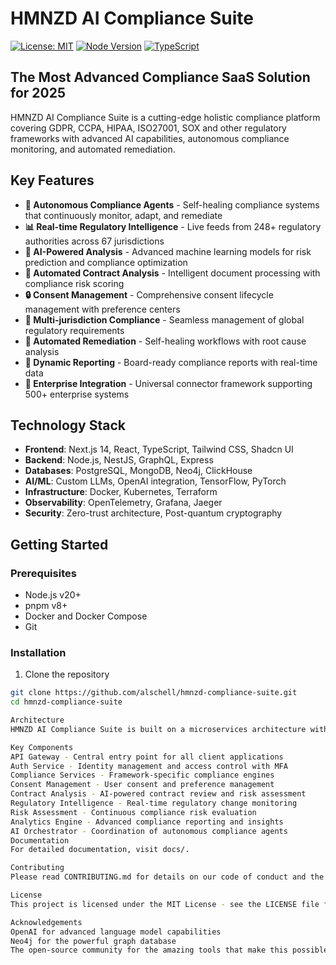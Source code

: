 # HMNZD AI Compliance Suite

[![License: MIT](https://img.shields.io/badge/License-MIT-blue.svg)](LICENSE)
[![Node Version](https://img.shields.io/badge/node-v20-green)](package.json)
[![TypeScript](https://img.shields.io/badge/TypeScript-5.3-blue)](tsconfig.json)

## The Most Advanced Compliance SaaS Solution for 2025

HMNZD AI Compliance Suite is a cutting-edge holistic compliance platform covering GDPR, CCPA, HIPAA, ISO27001, SOX and other regulatory frameworks with advanced AI capabilities, autonomous compliance monitoring, and automated remediation.

## Key Features

- **🤖 Autonomous Compliance Agents** - Self-healing compliance systems that continuously monitor, adapt, and remediate
- **📊 Real-time Regulatory Intelligence** - Live feeds from 248+ regulatory authorities across 67 jurisdictions
- **🧠 AI-Powered Analysis** - Advanced machine learning models for risk prediction and compliance optimization
- **📝 Automated Contract Analysis** - Intelligent document processing with compliance risk scoring
- **🔒 Consent Management** - Comprehensive consent lifecycle management with preference centers
- **📱 Multi-jurisdiction Compliance** - Seamless management of global regulatory requirements
- **🚀 Automated Remediation** - Self-healing workflows with root cause analysis
- **📄 Dynamic Reporting** - Board-ready compliance reports with real-time data
- **🔄 Enterprise Integration** - Universal connector framework supporting 500+ enterprise systems

## Technology Stack

- **Frontend**: Next.js 14, React, TypeScript, Tailwind CSS, Shadcn UI
- **Backend**: Node.js, NestJS, GraphQL, Express
- **Databases**: PostgreSQL, MongoDB, Neo4j, ClickHouse
- **AI/ML**: Custom LLMs, OpenAI integration, TensorFlow, PyTorch
- **Infrastructure**: Docker, Kubernetes, Terraform
- **Observability**: OpenTelemetry, Grafana, Jaeger
- **Security**: Zero-trust architecture, Post-quantum cryptography

## Getting Started

### Prerequisites

- Node.js v20+
- pnpm v8+
- Docker and Docker Compose
- Git

### Installation

1. Clone the repository

```bash
git clone https://github.com/alschell/hmnzd-compliance-suite.git
cd hmnzd-compliance-suite

Architecture
HMNZD AI Compliance Suite is built on a microservices architecture with autonomous compliance agents that continuously monitor regulatory changes and business operations.

Key Components
API Gateway - Central entry point for all client applications
Auth Service - Identity management and access control with MFA
Compliance Services - Framework-specific compliance engines
Consent Management - User consent and preference management
Contract Analysis - AI-powered contract review and risk assessment
Regulatory Intelligence - Real-time regulatory change monitoring
Risk Assessment - Continuous compliance risk evaluation
Analytics Engine - Advanced compliance reporting and insights
AI Orchestrator - Coordination of autonomous compliance agents
Documentation
For detailed documentation, visit docs/.

Contributing
Please read CONTRIBUTING.md for details on our code of conduct and the process for submitting pull requests.

License
This project is licensed under the MIT License - see the LICENSE file for details.

Acknowledgements
OpenAI for advanced language model capabilities
Neo4j for the powerful graph database
The open-source community for the amazing tools that make this possible
